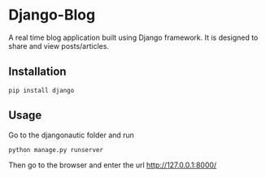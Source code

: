 # Django-Blog
A real time blog application built using Django framework. It is designed to share and view posts/articles.

## Installation
```
pip install django
```

## Usage
Go to the djangonautic folder and run
```
python manage.py runserver
```
Then go to the browser and enter the url http://127.0.0.1:8000/
